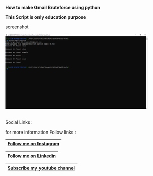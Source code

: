 **How to make Gmail Bruteforce using python**

**This Script is only education purpose**


screenshot

<img src="ss..PNG" width="450"><br><br>


Social Links :

for more information Follow links :

|**[Follow me on Instagram](https://instagram.com/__vikas__05)**|
|---------------------------------------------------------------|



|**[Follow me on Linkedin](https://www.linkedin.com/in/vikas-lahare-473144227/)**|
|--------------------------------------------------------------------------------|



|**[Subscribe my youtube channel](https://www.youtube.com/channel/UCf-YDB8E6JJ4eoBTBDKVBNQ)**|
|--------------------------------------------------------------------------------------------|

